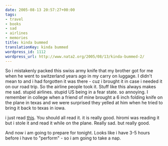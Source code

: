 ```yaml
---
date: 2005-08-13 20:57:27+00:00
tags:
- travel
- books
- sad
- airlines
- memories
title: kinda bummed
translationKey: kinda bummed
wordpress_id: 1112
wordpress_url: http://www.nata2.org/2005/08/13/kinda-bummed-2/
---
```


So i mistakenly packed this swiss army knife that my brother got for me when he went to switzerland years ago in my carry on luggage. I didn't mean to and i had forgotten it was there - cuz i brought it in case i needed it on our road trip. So the airline people took it. Stuff like this always makes me sad. stupid airlines. stupid US being in a fear state. so annoying. I remember in college when a friend of mine brought a 6 inch folding knife on the plane in texas and we were surprised they yelled at him when he tried to bring it back to texas in iowa. 

i just read <a href="http://www.amazon.com/exec/obidos/tg/detail/-/1400075793/qid=1123978062/sr=8-1/ref=pd_bbs_1/103-0635108-1839832?v=glance&s=books&n=507846">this</a>. You should all read it. it is really good. hiromi was reading it but i stole it and read it while on the plane. Really sad. but really good. 

And now i am going to prepare for tonight. Looks like i have 3-5 hours before i have to "perform" - so i am going to take a nap.